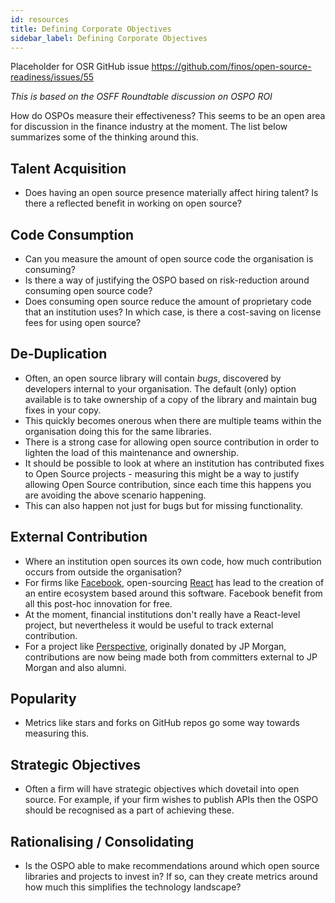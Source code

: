 ```yaml
---
id: resources
title: Defining Corporate Objectives
sidebar_label: Defining Corporate Objectives
---
```


Placeholder for OSR GitHub issue https://github.com/finos/open-source-readiness/issues/55

_This is based on the OSFF Roundtable discussion on OSPO ROI_

How do OSPOs measure their effectiveness?  This seems to be an open area for discussion in the finance industry at the moment.  The list below summarizes some of the thinking around this.

## Talent Acquisition

- Does having an open source presence materially affect hiring talent?  Is there a reflected benefit in working on open source?

## Code Consumption

- Can you measure the amount of open source code the organisation is consuming?  
- Is there a way of justifying the OSPO based on risk-reduction around consuming open source code?
- Does consuming open source reduce the amount of proprietary code that an institution uses?  In which case, is there a cost-saving on license fees for using open source?

## De-Duplication

- Often, an open source library will contain _bugs_, discovered by developers internal to your organisation.  The default (only) option available is to take ownership of a copy of the library and maintain bug fixes in your copy.   
- This quickly becomes onerous when there are multiple teams within the organisation doing this for the same libraries.  
- There is a strong case for allowing open source contribution in order to lighten the load of this maintenance and ownership.
- It should be possible to look at where an institution has contributed fixes to Open Source projects - measuring this might be a way to justify allowing Open Source contribution, since each time this happens you are avoiding the above scenario happening.
- This can also happen not just for bugs but for missing functionality.

## External Contribution

- Where an institution open sources its own code, how much contribution occurs from outside the organisation?
- For firms like [Facebook](https://facebook.com), open-sourcing [React](https://github.com/facebook/react) has lead to the creation of an entire ecosystem based around this software.  Facebook benefit from all this post-hoc innovation for free.
- At the moment, financial institutions don't really have a React-level project, but nevertheless it would be useful to track external contribution.
- For a project like [Perspective](), originally donated by JP Morgan, contributions are now being made both from committers external to JP Morgan and also alumni.

## Popularity

- Metrics like stars and forks on GitHub repos go some way towards measuring this.

## Strategic Objectives

- Often a firm will have strategic objectives which dovetail into open source.  For example, if your firm wishes to publish APIs then the OSPO should be recognised as a part of achieving these.

## Rationalising / Consolidating

- Is the OSPO able to make recommendations around which open source libraries and projects to invest in?  If so, can they create metrics around how much this simplifies the technology landscape?   
